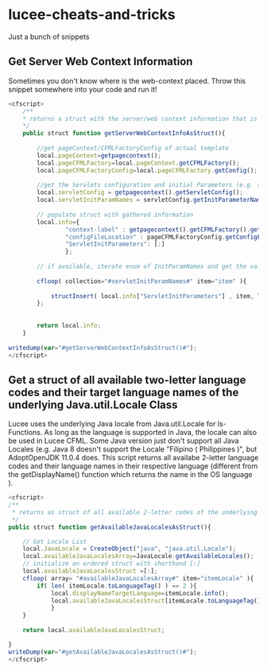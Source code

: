 # lucee-cheats-and-tricks
Just a bunch of snippets

## Get Server Web Context Information
Sometimes you don't know where is the web-context placed. Throw this snippet somewhere into your code and run it!
```JavaScript
<cfscript>
	/**
	* returns a struct with the server/web context information that is bound to this template.
	*/
	public struct function getServerWebContextInfoAsStruct(){
	
		//get pageContext/CFMLFactoryConfig of actual template
		local.pageContext=getpagecontext();
		local.pageCFMLFactory=local.pageContext.getCFMLFactory();
		local.pageCFMLFactoryConfig=local.pageCFMLFactory.getConfig();
		
		//get the Servlets configuration and initial Parameters (e.g. set in Tomcats conf/web.xml)
		local.servletConfig = getpagecontext().getServletConfig();
		local.servletInitParamNames = servletConfig.getInitParameterNames();
		
		// populate struct with gathered information
		local.info={
				"context-label" : getpagecontext().getCFMLFactory().getLabel(),
				"configFileLocation" : pageCFMLFactoryConfig.getConfigFile(),
				"ServletInitParameters": [:]
				};
		
		// if available, iterate enum of InitParamNames and get the values
		
		cfloop( collection="#servletInitParamNames#" item="item" ){
			
			structInsert( local.info["ServletInitParameters"] , item, local.servletConfig.getInitParameter( item.toString() ) );
		};
			
		
		return local.info;
	}
	
writedump(var="#getServerWebContextInfoAsStruct()#");		
</cfscript>
```

## Get a struct of all available two-letter language codes and their target language names of the underlying Java.util.Locale Class
Lucee uses the underlying Java locale from Java.util.Locale for ls-Functions. As long as the language is supported in Java, the locale can also be used in Lucee CFML.
Some Java version just don't support all Java Locales (e.g. Java 8 doesn't support the Locale "Filipino ( Philippines )", but AdoptOpenJDK 11.0.4 does. 
This script returns all availabe 2-letter language codes and their language names in their respective language (different from the getDisplayName() function which returns the name in the OS language ).

```JavaScript
<cfscript>
/**
 * returns as struct of all available 2-letter codes of the underlying java.util with the referring Language DisplayName (target language)
 */
public struct function getAvailableJavaLocalesAsStruct(){

    // Get Locale List
    local.JavaLocale = CreateObject("java", "java.util.Locale");
    local.availableJavaLocalesArray=JavaLocale.getAvailableLocales();
    // initialize an ordered struct with shorthand [:]
    local.availableJavaLocalesStruct =[:];
    cfloop( array= "#availableJavaLocalesArray#" item="itemLocale" ){
        if( len( itemLocale.toLanguageTag() ) == 2 ){
            local.displayNameTargetLanguage=itemLocale.info();
            local.availableJavaLocalesStruct[itemLocale.toLanguageTag()] = UcFirst( local.displayNameTargetLanguage["display"]["language"] );
            }	 
    }
    
    return local.availableJavaLocalesStruct;

}
writeDump(var="#getAvailableJavaLocalesAsStruct()#");
</cfscript>
```
